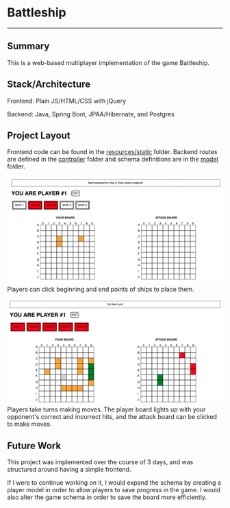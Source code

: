 # Battleship
---
## Summary
This is a web-based multiplayer implementation of the game Battleship.

## Stack/Architecture
Frontend: Plain JS/HTML/CSS with jQuery

Backend: Java, Spring Boot, JPAA/Hibernate, and Postgres

## Project Layout
Frontend code can be found in the [resources/static](src/main/resources/static) folder. Backend routes are defined in the [controller](src/main/java/emma/battleship/controller) folder and schema definitions are in the [model](src/main/java/emma/battleship/model) folder.

![placing_ships](placing_ships.png)
Players can click beginning and end points of ships to place them.

![mid_game](mid_game_their_turn.png)
Players take turns making moves. The player board lights up with your opponent's correct and incorrect hits, and the attack board can be clicked to make moves.

## Future Work
This project was implemented over the course of 3 days, and was structured around having a simple frontend.

If I were to continue working on it, I would expand the schema by creating a player model in order to allow players to save progress in the game. I would also alter the game schema in order to save the board more efficiently.
